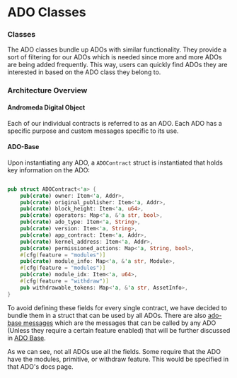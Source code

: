 # ADO Classes

### Classes

The ADO classes bundle up ADOs with similar functionality. They provide a sort of filtering for our ADOs which is needed since more and more ADOs are being added frequently. This way, users can quickly find ADOs they are interested in based on the ADO class they belong to.

### Architecture Overview

#### Andromeda Digital Object

Each of our individual contracts is referred to as an ADO. Each ADO has a specific purpose and custom messages specific to its use.

#### ADO-Base

Upon instantiating any ADO, a `ADOContract` struct is instantiated that holds key information on the ADO:

```rust

pub struct ADOContract<'a> {
    pub(crate) owner: Item<'a, Addr>,
    pub(crate) original_publisher: Item<'a, Addr>,
    pub(crate) block_height: Item<'a, u64>,
    pub(crate) operators: Map<'a, &'a str, bool>,
    pub(crate) ado_type: Item<'a, String>,
    pub(crate) version: Item<'a, String>,
    pub(crate) app_contract: Item<'a, Addr>,
    pub(crate) kernel_address: Item<'a, Addr>,
    pub(crate) permissioned_actions: Map<'a, String, bool>,
    #[cfg(feature = "modules")]
    pub(crate) module_info: Map<'a, &'a str, Module>,
    #[cfg(feature = "modules")]
    pub(crate) module_idx: Item<'a, u64>,
    #[cfg(feature = "withdraw")]
    pub withdrawable_tokens: Map<'a, &'a str, AssetInfo>,
}
```

To avoid defining these fields for every single contract, we have decided to bundle them in a struct that can be used by all ADOs. There are also [ado-base messages](ado-base/) which are the messages that can be called by any ADO (Unless they require a certain feature enabled) that will be further discussed in [ADO Base](ado-base/).

As we can see, not all ADOs use all the fields. Some require that the ADO have the modules, primitive, or withdraw feature. This would be specified in that ADO's docs page.
